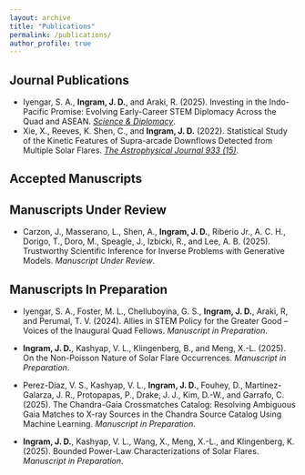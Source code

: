 ```yaml
---
layout: archive
title: "Publications"
permalink: /publications/
author_profile: true
---
```


Journal Publications
------
* Iyengar, S. A., **Ingram, J. D.**, and Araki, R. (2025). Investing in the Indo-Pacific Promise: Evolving Early-Career STEM Diplomacy Across the Quad and ASEAN. *[Science & Diplomacy](https://doi.org/10.1126/scidip.aea4232)*.
* Xie, X., Reeves, K. Shen, C., and **Ingram, J. D.** (2022). Statistical Study of the Kinetic Features of Supra-arcade Downflows Detected from Multiple Solar Flares. *[The Astrophysical Journal 933 (15)](https://doi.org/10.3847/1538-4357/ac695d)*.

Accepted Manuscripts
------

Manuscripts Under Review
------

* Carzon, J., Masserano, L., Shen, A., **Ingram, J. D.**, Riberio Jr., A. C. H., Dorigo, T., Doro, M., Speagle, J., Izbicki, R., and Lee, A. B. (2025). Trustworthy Scientific Inference for Inverse Problems with Generative Models. *Manuscript Under Review*.
  
Manuscripts In Preparation
------

* Iyengar, S. A., Foster, M. L., Chelluboyina, G. S., **Ingram, J. D.**, Araki, R, and Perumal, T. V. (2024). Allies in STEM Policy for the Greater Good – Voices of the Inaugural Quad Fellows. *Manuscript in Preparation*.

* **Ingram, J. D.**, Kashyap, V. L., Klingenberg, B., and Meng, X.-L. (2025). On the Non-Poisson Nature of Solar Flare Occurrences. *Manuscript in Preparation*.

* Perez-Diaz, V. S., Kashyap, V. L., **Ingram, J. D.**, Fouhey, D., Martinez-Galarza, J. R., Protopapas, P., Drake, J. J., Kim, D.-W., and Garrafo, C. (2025). The Chandra-Gaia Crossmatches Catalog: Resolving Ambiguous Gaia Matches to X-ray Sources in the Chandra Source Catalog Using Machine Learning. *Manuscript in Preparation*.

* **Ingram, J. D.**, Kashyap, V. L., Wang, X., Meng, X.-L., and Klingenberg, K. (2025). Bounded Power-Law Characterizations of Solar Flares. *Manuscript in Preparation*.

